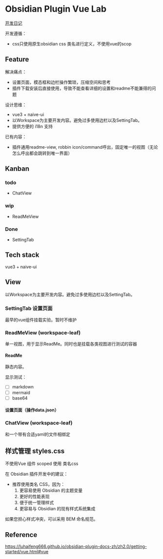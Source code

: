 # Obsidian Plugin Vue Lab

[开发日记](./dairy.md)

开发遵循：
- css只使用原生obsidian css 类名进行定义，不使用vue的scop

## Feature

解决痛点：

- 设置页面，模态框和边栏操作繁琐，压缩空间和思考
- 插件下载安装后直接使用，导致不能查看详细的设置和readme不能兼得的问题

设计思维：

- vue3 + naive-ui
- 以Workspace为主要开发内容。避免过多使用边栏以及SettingTab。
- 提供方便的 i18n 支持

已有内容：

- 插件通用readme-view, robbin icon/command呼出，固定唯一的视图（无论怎么呼出都会跳转到唯一界面）

## Kanban

### todo

- ChatView

### wip

- ReadMeView

### Done

- SettingTab

## Tech stack

vue3 + naive-ui

## View

以Workspace为主要开发内容。避免过多使用边栏以及SettingTab。

### SettingTab 设置页面

最早的vue组件挂载实验。暂时不维护

### ReadMeView (workspace-leaf)

单一视图，用于显示ReadMe。同时也是挂载各类视图进行测试的容器

#### ReadMe

静态内容。

显示测试：

- [ ] markdown
- [ ] mermaid
- [ ] base64

#### 设置页面（操作data.json）

### ChatView (workspace-leaf)

和一个带有合适yaml的文件相绑定

## 样式管理 styles.css

不使用Vue 组件 scoped
使用 类名css

在 Obsidian 插件开发中的建议：

- 推荐使用类名 CSS，因为：
  1. 更容易使用 Obsidian 的主题变量
  2. 更好的性能表现
  3. 便于统一管理样式
  4. 更容易与 Obsidian 的现有样式系统集成

如果您担心样式冲突，可以采用 BEM 命名规范。

## Reference

https://luhaifeng666.github.io/obsidian-plugin-docs-zh/zh2.0/getting-started/vue.html#vue
